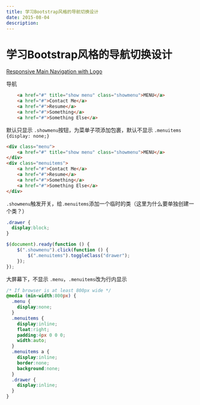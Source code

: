 ```yaml
---
title: 学习Bootstrap风格的导航切换设计
date: 2015-08-04
description:
---
```

# 学习Bootstrap风格的导航切换设计

[Responsive Main Navigation with Logo](http://codepen.io/jefftml/pen/aOJXpv)

导航

``` html
    <a href="#" title="show menu" class="showmenu">MENU</a>
    <a href="#">Contact Me</a>
    <a href="#">Resume</a>
    <a href="#">Something</a>
    <a href="#">Something Else</a>
```

默认只显示 `.showmenu`按钮，为菜单子项添加包裹，默认不显示 `.menuitems {display: none;}`

``` html
<div class="menu">
    <a href="#" title="show menu" class="showmenu">MENU</a>
</div>
<div class="menuitems">
    <a href="#">Contact Me</a>
    <a href="#">Resume</a>
    <a href="#">Something</a>
    <a href="#">Something Else</a>
</div>
```

`.showmenu`触发开关，给`.menuitems`添加一个临时的类（这里为什么要单独创建一个类？）

``` css
.drawer {
  display:block;
}
```

``` js
$(document).ready(function () {
    $(".showmenu").click(function () {
        $(".menuitems").toggleClass("drawer");
    });
});
```

大屏幕下，不显示 `.menu`，`.menuitems`改为行内显示

``` css
/* If browser is at least 800px wide */
@media (min-width:800px) {
  .menu {
    display:none;
  }
  .menuitems {
    display:inline;
    float:right;
    padding:4px 0 0 0;
    width:auto;
  }
  .menuitems a {
    display:inline;
    border:none;
    background:none;
  }
  .drawer {
    display:inline;
  }
}
```
